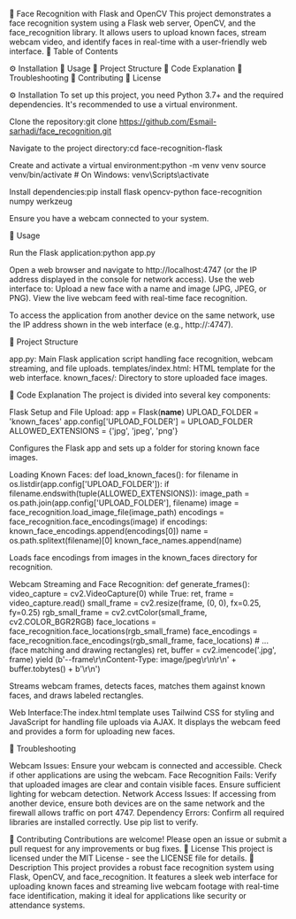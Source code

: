 📸 Face Recognition with Flask and OpenCV
This project demonstrates a face recognition system using a Flask web server, OpenCV, and the face_recognition library. It allows users to upload known faces, stream webcam video, and identify faces in real-time with a user-friendly web interface.
📑 Table of Contents

⚙️ Installation
🚀 Usage
📂 Project Structure
🔧 Code Explanation
🐞 Troubleshooting
🤝 Contributing
📄 License

⚙️ Installation
To set up this project, you need Python 3.7+ and the required dependencies. It's recommended to use a virtual environment.

Clone the repository:git clone https://github.com/Esmail-sarhadi/face_recognition.git


Navigate to the project directory:cd face-recognition-flask


Create and activate a virtual environment:python -m venv venv
source venv/bin/activate  # On Windows: venv\Scripts\activate


Install dependencies:pip install flask opencv-python face-recognition numpy werkzeug


Ensure you have a webcam connected to your system.

🚀 Usage

Run the Flask application:python app.py


Open a web browser and navigate to http://localhost:4747 (or the IP address displayed in the console for network access).
Use the web interface to:
Upload a new face with a name and image (JPG, JPEG, or PNG).
View the live webcam feed with real-time face recognition.


To access the application from another device on the same network, use the IP address shown in the web interface (e.g., http://<your-ip>:4747).

📂 Project Structure

app.py: Main Flask application script handling face recognition, webcam streaming, and file uploads.
templates/index.html: HTML template for the web interface.
known_faces/: Directory to store uploaded face images.

🔧 Code Explanation
The project is divided into several key components:

Flask Setup and File Upload:
app = Flask(__name__)
UPLOAD_FOLDER = 'known_faces'
app.config['UPLOAD_FOLDER'] = UPLOAD_FOLDER
ALLOWED_EXTENSIONS = {'jpg', 'jpeg', 'png'}

Configures the Flask app and sets up a folder for storing known face images.

Loading Known Faces:
def load_known_faces():
    for filename in os.listdir(app.config['UPLOAD_FOLDER']):
        if filename.endswith(tuple(ALLOWED_EXTENSIONS)):
            image_path = os.path.join(app.config['UPLOAD_FOLDER'], filename)
            image = face_recognition.load_image_file(image_path)
            encodings = face_recognition.face_encodings(image)
            if encodings:
                known_face_encodings.append(encodings[0])
                name = os.path.splitext(filename)[0]
                known_face_names.append(name)

Loads face encodings from images in the known_faces directory for recognition.

Webcam Streaming and Face Recognition:
def generate_frames():
    video_capture = cv2.VideoCapture(0)
    while True:
        ret, frame = video_capture.read()
        small_frame = cv2.resize(frame, (0, 0), fx=0.25, fy=0.25)
        rgb_small_frame = cv2.cvtColor(small_frame, cv2.COLOR_BGR2RGB)
        face_locations = face_recognition.face_locations(rgb_small_frame)
        face_encodings = face_recognition.face_encodings(rgb_small_frame, face_locations)
        # ... (face matching and drawing rectangles)
        ret, buffer = cv2.imencode('.jpg', frame)
        yield (b'--frame\r\nContent-Type: image/jpeg\r\n\r\n' + buffer.tobytes() + b'\r\n')

Streams webcam frames, detects faces, matches them against known faces, and draws labeled rectangles.

Web Interface:The index.html template uses Tailwind CSS for styling and JavaScript for handling file uploads via AJAX. It displays the webcam feed and provides a form for uploading new faces.


🐞 Troubleshooting

Webcam Issues: Ensure your webcam is connected and accessible. Check if other applications are using the webcam.
Face Recognition Fails: Verify that uploaded images are clear and contain visible faces. Ensure sufficient lighting for webcam detection.
Network Access Issues: If accessing from another device, ensure both devices are on the same network and the firewall allows traffic on port 4747.
Dependency Errors: Confirm all required libraries are installed correctly. Use pip list to verify.

🤝 Contributing
Contributions are welcome! Please open an issue or submit a pull request for any improvements or bug fixes.
📄 License
This project is licensed under the MIT License - see the LICENSE file for details.
📝 Description
This project provides a robust face recognition system using Flask, OpenCV, and face_recognition. It features a sleek web interface for uploading known faces and streaming live webcam footage with real-time face identification, making it ideal for applications like security or attendance systems.
